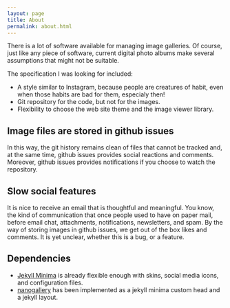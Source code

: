 ```yaml
---
layout: page
title: About
permalink: about.html 
---
```

There is a lot of software available for managing image galleries. Of course, just like any piece of software, current digital photo albums make several assumptions that might not be suitable.

The specification I was looking for included:

* A style similar to Instagram, because people are creatures of habit, even when those habits are bad for them, especialy then!
* Git repository for the code, but not for the images.
* Flexibility to choose the web site theme and the image viewer library.

## Image files are stored in github issues
In this way, the git history remains clean of files that cannot be tracked and, at the same time, github issues provides social reactions and comments. Moreover, github issues provides notifications if you choose to watch the repository.

## Slow social features
It is nice to receive an email that is thoughtful and meaningful. You know, the kind of communication that once people used to have on paper mail, before email chat, attachments, notifications, newsletters, and spam. By the way of storing images in github issues, we get out of the box likes and comments. It is yet unclear, whether this is a bug, or a feature.

## Dependencies

* [Jekyll Minima](https://github.com/jekyll/minima) is already flexible enough with skins, social media icons, and configuration files.
* [nanogallery](https://nanogallery2.nanostudio.org) has been implemented as a jekyll minima custom head and a jekyll layout.


